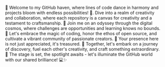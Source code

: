 🌟 Welcome to my GitHub haven, where lines of code dance in harmony and projects bloom with endless possibilities! 🚀. Dive into a realm of creativity and collaboration, where each repository is a canvas for creativity and a testament to craftsmanship. 🎨 Join me on an odyssey through the digital cosmos, where challenges are opportunities and learning knows no bounds. 🌱 Let's embrace the magic of coding, honor the ethos of open source, and cultivate a vibrant community of passionate creators. 🤝 Your presence here is not just appreciated, it's treasured. 💖 Together, let's embark on a journey of discovery, fuel each other's creativity, and craft something extraordinary. 🌈 The stage is set, the spotlight awaits - let's illuminate the GitHub world with our shared brilliance! 💻✨
